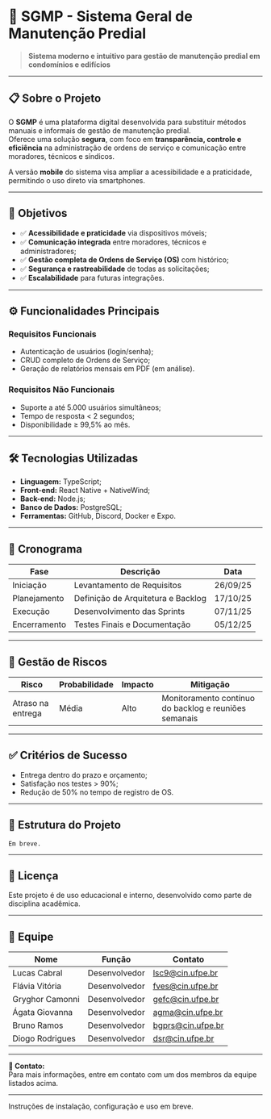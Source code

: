 # 🏢 SGMP - Sistema Geral de Manutenção Predial

> **Sistema moderno e intuitivo para gestão de manutenção predial em condomínios e edifícios**

---

## 📋 Sobre o Projeto

O **SGMP** é uma plataforma digital desenvolvida para substituir métodos manuais e informais de gestão de manutenção predial.  
Oferece uma solução **segura**, com foco em **transparência, controle e eficiência** na administração de ordens de serviço e comunicação entre moradores, técnicos e síndicos.

A versão **mobile** do sistema visa ampliar a acessibilidade e a praticidade, permitindo o uso direto via smartphones.

---

## 🎯 Objetivos

- ✅ **Acessibilidade e praticidade** via dispositivos móveis;
- ✅ **Comunicação integrada** entre moradores, técnicos e administradores;
- ✅ **Gestão completa de Ordens de Serviço (OS)** com histórico;
- ✅ **Segurança e rastreabilidade** de todas as solicitações;
- ✅ **Escalabilidade** para futuras integrações.

---

## ⚙️ Funcionalidades Principais

### Requisitos Funcionais
- Autenticação de usuários (login/senha);
- CRUD completo de Ordens de Serviço;
- Geração de relatórios mensais em PDF (em análise).

### Requisitos Não Funcionais
- Suporte a até 5.000 usuários simultâneos;
- Tempo de resposta < 2 segundos;
- Disponibilidade ≥ 99,5% ao mês.

---

## 🛠️ Tecnologias Utilizadas

- **Linguagem:** TypeScript;
- **Front-end:** React Native + NativeWind;
- **Back-end:** Node.js;
- **Banco de Dados:** PostgreSQL;
- **Ferramentas:** GitHub, Discord, Docker e Expo.

---

## 📅 Cronograma

| Fase | Descrição | Data |
|------|-----------|------|
| Iniciação | Levantamento de Requisitos | 26/09/25 |
| Planejamento | Definição de Arquitetura e Backlog | 17/10/25 |
| Execução | Desenvolvimento das Sprints | 07/11/25 |
| Encerramento | Testes Finais e Documentação | 05/12/25 |

---

## 🚨 Gestão de Riscos

| Risco | Probabilidade | Impacto | Mitigação |
|-------|---------------|---------|-----------|
| Atraso na entrega | Média | Alto | Monitoramento contínuo do backlog e reuniões semanais |

---

## ✅ Critérios de Sucesso

- Entrega dentro do prazo e orçamento;
- Satisfação nos testes > 90%;
- Redução de 50% no tempo de registro de OS.

---

## 📂 Estrutura do Projeto

```
Em breve.
```

---

## 📄 Licença

Este projeto é de uso educacional e interno, desenvolvido como parte de disciplina acadêmica.

---

## 👥 Equipe

| Nome | Função | Contato |
|------|--------|---------|
| Lucas Cabral | Desenvolvedor | lsc9@cin.ufpe.br |
| Flávia Vitória | Desenvolvedor | fves@cin.ufpe.br |
| Gryghor Camonni | Desenvolvedor | gefc@cin.ufpe.br |
| Ágata Giovanna | Desenvolvedor | agma@cin.ufpe.br |
| Bruno Ramos | Desenvolvedor | bgprs@cin.ufpe.br |
| Diogo Rodrigues | Desenvolvedor | dsr@cin.ufpe.br |

---

**📧 Contato:**  
Para mais informações, entre em contato com um dos membros da equipe listados acima.

--- 

Instruções de instalação, configuração e uso em breve.
